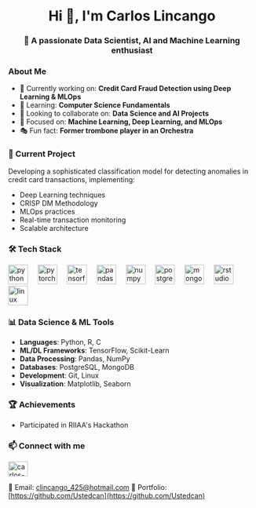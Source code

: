 <h1 align="center">Hi 👋, I'm Carlos Lincango</h1>
<h3 align="center">👀 A passionate Data Scientist, AI and Machine Learning enthusiast</h3>

### About Me
- 🔭 Currently working on: **Credit Card Fraud Detection using Deep Learning & MLOps**
- 🌱 Learning: **Computer Science Fundamentals**
- 👯 Looking to collaborate on: **Data Science and AI Projects**
- 🎯 Focused on: **Machine Learning, Deep Learning, and MLOps**
- 🎭 Fun fact: **Former trombone player in an Orchestra**

### 🚀 Current Project
Developing a sophisticated classification model for detecting anomalies in credit card transactions, implementing:
- Deep Learning techniques
- CRISP DM Methodology
- MLOps practices
- Real-time transaction monitoring
- Scalable architecture

### 🛠️ Tech Stack
<div align="left">
  <img src="https://cdn.jsdelivr.net/gh/devicons/devicon/icons/python/python-original.svg" height="40" alt="python logo" />
  <img width="12" />
  <img src="https://cdn.jsdelivr.net/gh/devicons/devicon/icons/pytorch/pytorch-original.svg" height="40" alt="pytorch logo" />
  <img width="12" />
  <img src="https://cdn.jsdelivr.net/gh/devicons/devicon/icons/tensorflow/tensorflow-original.svg" height="40" alt="tensorflow logo" />
  <img width="12" />
  <img src="https://cdn.jsdelivr.net/gh/devicons/devicon/icons/pandas/pandas-original.svg" height="40" alt="pandas logo" />
  <img width="12" />
  <img src="https://cdn.jsdelivr.net/gh/devicons/devicon/icons/numpy/numpy-original.svg" height="40" alt="numpy logo" />
  <img width="12" />
  <img src="https://cdn.jsdelivr.net/gh/devicons/devicon/icons/postgresql/postgresql-original.svg" height="40" alt="postgresql logo" />
  <img width="12" />
  <img src="https://cdn.jsdelivr.net/gh/devicons/devicon/icons/mongodb/mongodb-original.svg" height="40" alt="mongodb logo" />
  <img width="12" />
  <img src="https://cdn.jsdelivr.net/gh/devicons/devicon/icons/rstudio/rstudio-original.svg" height="40" alt="rstudio logo" />
  <img width="12" />
  <img src="https://cdn.jsdelivr.net/gh/devicons/devicon/icons/linux/linux-original.svg" height="40" alt="linux logo" />
</div>

### 📊 Data Science & ML Tools
- **Languages**: Python, R, C
- **ML/DL Frameworks**: TensorFlow, Scikit-Learn
- **Data Processing**: Pandas, NumPy
- **Databases**: PostgreSQL, MongoDB
- **Development**: Git, Linux
- **Visualization**: Matplotlib, Seaborn

### 🏆 Achievements
- Participated in RIIAA's Hackathon

### 📫 Connect with me
<p align="left">
<a href="https://linkedin.com/in/carlos-andr%c3%a9s-lincango-2b5a60132/" target="blank"><img align="center" src="https://raw.githubusercontent.com/rahuldkjain/github-profile-readme-generator/master/src/images/icons/Social/linked-in-alt.svg" alt="carlos-andrés-lincango" height="30" width="40" /></a>
</p>

📧 Email: clincango_425@hotmail.com
💼 Portfolio: [https://github.com/Ustedcan](https://github.com/Ustedcan)

<!---
Ustedcan/Ustedcan is a ✨ special ✨ repository because its `README.md` (this file) appears on your GitHub profile.
You can click the Preview link to take a look at your changes.
--->
